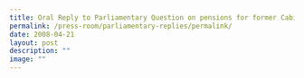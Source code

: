 ```yaml
---
title: Oral Reply to Parliamentary Question on pensions for former Cabinet ministers
permalink: /press-room/parliamentary-replies/permalink/
date: 2008-04-21
layout: post
description: ""
image: ""
---
```

